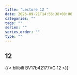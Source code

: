 ```yaml
---
title: "Lecture 12 "
date: 2025-09-21T14:56:38+08:00
categories: ""
tags: ""
series: ""
series_order: ""
type: ""
---
```


## 12 

{{< bilibili BV17b42177VG 12 >}}


